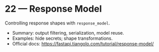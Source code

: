# 22 — Response Model

Controlling response shapes with `response_model`.

- Summary: output filtering, serialization, model reuse.
- Examples: hide secrets; shape transformations.
- Official docs: https://fastapi.tiangolo.com/tutorial/response-model/

